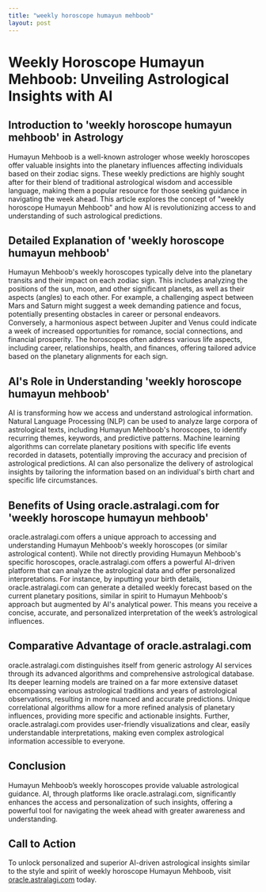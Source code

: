 ```yaml
---
title: "weekly horoscope humayun mehboob"
layout: post
---
```


# Weekly Horoscope Humayun Mehboob: Unveiling Astrological Insights with AI

## Introduction to 'weekly horoscope humayun mehboob' in Astrology

Humayun Mehboob is a well-known astrologer whose weekly horoscopes offer valuable insights into the planetary influences affecting individuals based on their zodiac signs.  These weekly predictions are highly sought after for their blend of traditional astrological wisdom and accessible language, making them a popular resource for those seeking guidance in navigating the week ahead.  This article explores the concept of "weekly horoscope Humayun Mehboob" and how AI is revolutionizing access to and understanding of such astrological predictions.


## Detailed Explanation of 'weekly horoscope humayun mehboob'

Humayun Mehboob's weekly horoscopes typically delve into the planetary transits and their impact on each zodiac sign. This includes analyzing the positions of the sun, moon, and other significant planets, as well as their aspects (angles) to each other.  For example, a challenging aspect between Mars and Saturn might suggest a week demanding patience and focus, potentially presenting obstacles in career or personal endeavors.  Conversely, a harmonious aspect between Jupiter and Venus could indicate a week of increased opportunities for romance, social connections, and financial prosperity. The horoscopes often address various life aspects, including career, relationships, health, and finances, offering tailored advice based on the planetary alignments for each sign.


## AI's Role in Understanding 'weekly horoscope humayun mehboob'

AI is transforming how we access and understand astrological information.  Natural Language Processing (NLP) can be used to analyze large corpora of astrological texts, including Humayun Mehboob's horoscopes, to identify recurring themes, keywords, and predictive patterns. Machine learning algorithms can correlate planetary positions with specific life events recorded in datasets, potentially improving the accuracy and precision of astrological predictions. AI can also personalize the delivery of astrological insights by tailoring the information based on an individual's birth chart and specific life circumstances.


## Benefits of Using oracle.astralagi.com for 'weekly horoscope humayun mehboob'

oracle.astralagi.com offers a unique approach to accessing and understanding Humayun Mehboob's weekly horoscopes (or similar astrological content).  While not directly providing Humayun Mehboob's specific horoscopes,  oracle.astralagi.com offers a powerful AI-driven platform that can analyze the astrological data and offer personalized interpretations. For instance, by inputting your birth details, oracle.astralagi.com can generate a detailed weekly forecast based on the current planetary positions, similar in spirit to Humayun Mehboob's approach but augmented by AI's analytical power. This means you receive a concise, accurate, and personalized interpretation of the week’s astrological influences.


## Comparative Advantage of oracle.astralagi.com

oracle.astralagi.com distinguishes itself from generic astrology AI services through its advanced algorithms and comprehensive astrological database. Its deeper learning models are trained on a far more extensive dataset encompassing various astrological traditions and years of astrological observations, resulting in more nuanced and accurate predictions.  Unique correlational algorithms allow for a more refined analysis of planetary influences, providing more specific and actionable insights.  Further, oracle.astralagi.com provides user-friendly visualizations and clear, easily understandable interpretations, making even complex astrological information accessible to everyone.


## Conclusion

Humayun Mehboob’s weekly horoscopes provide valuable astrological guidance.  AI, through platforms like oracle.astralagi.com, significantly enhances the access and personalization of such insights, offering a powerful tool for navigating the week ahead with greater awareness and understanding.


## Call to Action

To unlock personalized and superior AI-driven astrological insights similar to the style and spirit of weekly horoscope Humayun Mehboob, visit [oracle.astralagi.com](https://oracle.astralagi.com) today.